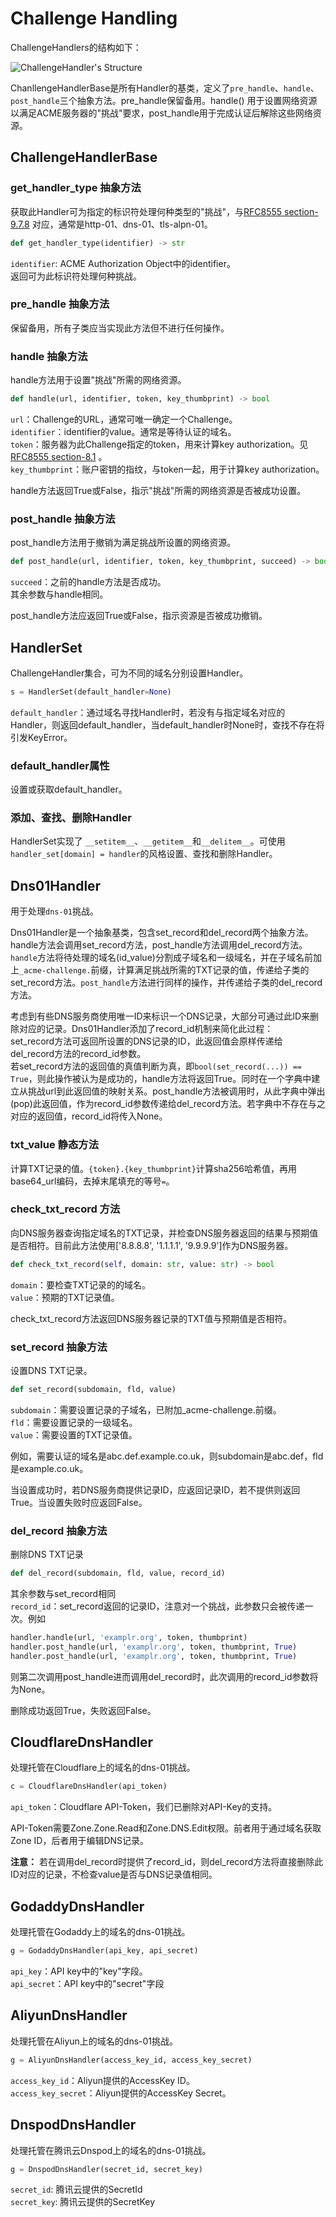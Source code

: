 # Challenge Handling

ChallengeHandlers的结构如下：

![ChallengeHandler's Structure](ChallengeHandler.drawio.svg)

ChanllengeHandlerBase是所有Handler的基类，定义了`pre_handle`、`handle`、`post_handle`三个抽象方法。pre_handle保留备用。handle()
用于设置网络资源以满足ACME服务器的"挑战"要求，post_handle用于完成认证后解除这些网络资源。

## ChallengeHandlerBase

### get_handler_type 抽象方法

获取此Handler可为指定的标识符处理何种类型的"挑战"，与[RFC8555 section-9.7.8](https://datatracker.ietf.org/doc/html/rfc8555#section-9.7.8)
对应，通常是http-01、dns-01、tls-alpn-01。

```python
def get_handler_type(identifier) -> str
```

`identifier`: ACME Authorization Object中的identifier。<br>
返回可为此标识符处理何种挑战。

### pre_handle 抽象方法

保留备用，所有子类应当实现此方法但不进行任何操作。

### handle 抽象方法

handle方法用于设置"挑战"所需的网络资源。

```python
def handle(url, identifier, token, key_thumbprint) -> bool
```

`url`：Challenge的URL，通常可唯一确定一个Challenge。<br>
`identifier`：identifier的value。通常是等待认证的域名。<br>
`token`：服务器为此Challenge指定的token，用来计算key authorization。见[RFC8555 section-8.1](https://datatracker.ietf.org/doc/html/rfc8555#section-8.1) 。<br>
`key_thumbprint`：账户密钥的指纹，与token一起，用于计算key authorization。

handle方法返回True或False，指示"挑战"所需的网络资源是否被成功设置。

### post_handle 抽象方法

post_handle方法用于撤销为满足挑战所设置的网络资源。

```python
def post_handle(url, identifier, token, key_thumbprint, succeed) -> bool
```

`succeed`：之前的handle方法是否成功。<br>
其余参数与handle相同。

post_handle方法应返回True或False，指示资源是否被成功撤销。

## HandlerSet

ChallengeHandler集合，可为不同的域名分别设置Handler。

```python
s = HandlerSet(default_handler=None)
```

`default_handler`：通过域名寻找Handler时，若没有与指定域名对应的Handler，则返回default_handler，当default_handler时None时，查找不存在将引发KeyError。

### default_handler属性

设置或获取default_handler。

### 添加、查找、删除Handler

HandlerSet实现了 `__setitem__`、`__getitem__`和`__delitem__`。可使用`handler_set[domain] = handler`的风格设置、查找和删除Handler。

## Dns01Handler

用于处理`dns-01`挑战。

Dns01Handler是一个抽象基类，包含set_record和del_record两个抽象方法。handle方法会调用set_record方法，post_handle方法调用del_record方法。<br>
`handle`方法将待处理的域名(id_value)分割成子域名和一级域名，并在子域名前加上`_acme-challenge.`前缀，计算满足挑战所需的TXT记录的值，传递给子类的set_record方法。`post_handle`方法进行同样的操作，并传递给子类的del_record方法。

考虑到有些DNS服务商使用唯一ID来标识一个DNS记录，大部分可通过此ID来删除对应的记录。Dns01Handler添加了record_id机制来简化此过程：<br>
set_record方法可返回所设置的DNS记录的ID，此返回值会原样传递给del_record方法的record_id参数。<br>
若set_record方法的返回值的真值判断为真，即`bool(set_record(...)) == True`，则此操作被认为是成功的，handle方法将返回True。同时在一个字典中建立从挑战url到此返回值的映射关系。post_handle方法被调用时，从此字典中弹出(pop)此返回值，作为record_id参数传递给del_record方法。若字典中不存在与之对应的返回值，record_id将传入None。

### txt_value 静态方法

计算TXT记录的值。`{token}.{key_thumbprint}`计算sha256哈希值，再用base64_url编码，去掉末尾填充的等号`=`。

### check_txt_record 方法

向DNS服务器查询指定域名的TXT记录，并检查DNS服务器返回的结果与预期值是否相符。目前此方法使用['8.8.8.8', '1.1.1.1', '9.9.9.9']作为DNS服务器。

```python
def check_txt_record(self, domain: str, value: str) -> bool
```

`domain`：要检查TXT记录的的域名。<br>
`value`：预期的TXT记录值。

check_txt_record方法返回DNS服务器记录的TXT值与预期值是否相符。

### set_record 抽象方法

设置DNS TXT记录。

```python
def set_record(subdomain, fld, value)
```

`subdomain`：需要设置记录的子域名，已附加_acme-challenge.前缀。<br>
`fld`：需要设置记录的一级域名。<br>
`value`：需要设置的TXT记录值。

例如，需要认证的域名是abc.def.example.co.uk，则subdomain是abc.def，fld是example.co.uk。

当设置成功时，若DNS服务商提供记录ID，应返回记录ID，若不提供则返回True。当设置失败时应返回False。

### del_record 抽象方法

删除DNS TXT记录

```python
def del_record(subdomain, fld, value, record_id)
```

其余参数与set_record相同<br>
`record_id`：set_record返回的记录ID，注意对一个挑战，此参数只会被传递一次。例如<br>

```python
handler.handle(url, 'examplr.org', token, thumbprint)
handler.post_handle(url, 'examplr.org', token, thumbprint, True)
handler.post_handle(url, 'examplr.org', token, thumbprint, True)
```

则第二次调用post_handle进而调用del_record时，此次调用的record_id参数将为None。

删除成功返回True，失败返回False。

## CloudflareDnsHandler

处理托管在Cloudflare上的域名的dns-01挑战。

```python
c = CloudflareDnsHandler(api_token)
```

`api_token`：Cloudflare API-Token，我们已删除对API-Key的支持。

API-Token需要Zone.Zone.Read和Zone.DNS.Edit权限。前者用于通过域名获取Zone ID，后者用于编辑DNS记录。

**注意：** 若在调用del_record时提供了record_id，则del_record方法将直接删除此ID对应的记录，不检查value是否与DNS记录值相同。

## GodaddyDnsHandler

处理托管在Godaddy上的域名的dns-01挑战。

```python
g = GodaddyDnsHandler(api_key, api_secret)
```

`api_key`：API key中的"key"字段。<br>
`api_secret`：API key中的"secret"字段

## AliyunDnsHandler

处理托管在Aliyun上的域名的dns-01挑战。

```python
g = AliyunDnsHandler(access_key_id, access_key_secret)
```

`access_key_id`：Aliyun提供的AccessKey ID。<br>
`access_key_secret`：Aliyun提供的AccessKey Secret。

## DnspodDnsHandler

处理托管在腾讯云Dnspod上的域名的dns-01挑战。

```python
g = DnspodDnsHandler(secret_id, secret_key)
```

`secret_id`: 腾讯云提供的SecretId<br>
`secret_key`: 腾讯云提供的SecretKey
